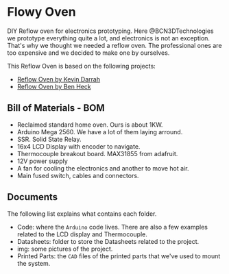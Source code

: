# Flowy Oven
DIY Reflow oven for electronics prototyping.
Here @BCN3DTechnologies we prototype everything quite a lot, and electronics is not an exception.   
That's why we thought we needed a reflow oven. The professional ones are too expensive and we decided to make one by ourselves.   

This Reflow Oven is based on the following projects:
+ [Reflow Oven by Kevin Darrah](http://www.kevindarrah.com/download/arduino_code/ReflowOven_v1.ino)
+ [Reflow Oven by Ben Heck](https://www.youtube.com/watch?v=ckcHyMxqesM)

## Bill of Materials - BOM
+ Reclaimed standard home oven. Ours is about 1KW.
+ Arduino Mega 2560. We have a lot of them laying arround.
+ SSR. Solid State Relay.
+ 16x4 LCD Display with encoder to navigate.
+ Thermocouple breakout board. MAX31855 from adafruit.
+ 12V power supply
+ A fan for cooling the electronics and another to move hot air.
+ Main fused switch, cables and connectors.

## Documents
The following list explains what contains each folder.
+ Code: where the `Arduino` code lives. There are also a few examples related to the LCD display and Thermocouple.
+ Datasheets: folder to store the Datasheets related to the project.
+ img: some pictures of the project.
+ Printed Parts: the `CAD` files of the printed parts that we've used to mount the system.
